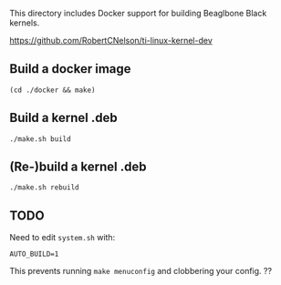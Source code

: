 This directory includes Docker support for building Beaglbone Black kernels.

https://github.com/RobertCNelson/ti-linux-kernel-dev

## Build a docker image

```
(cd ./docker && make)
```

## Build a kernel .deb

```
./make.sh build
```

## (Re-)build a kernel .deb

```
./make.sh rebuild
```

## TODO

Need to edit `system.sh` with:

```
AUTO_BUILD=1
```

This prevents running `make menuconfig` and clobbering your config.
??
